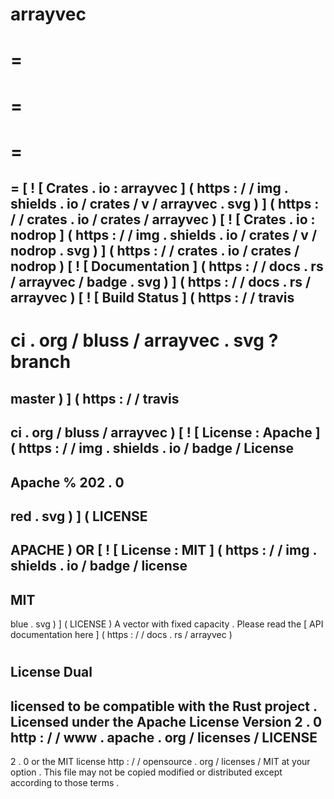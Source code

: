 arrayvec
=
=
=
=
=
=
=
=
[
!
[
Crates
.
io
:
arrayvec
]
(
https
:
/
/
img
.
shields
.
io
/
crates
/
v
/
arrayvec
.
svg
)
]
(
https
:
/
/
crates
.
io
/
crates
/
arrayvec
)
[
!
[
Crates
.
io
:
nodrop
]
(
https
:
/
/
img
.
shields
.
io
/
crates
/
v
/
nodrop
.
svg
)
]
(
https
:
/
/
crates
.
io
/
crates
/
nodrop
)
[
!
[
Documentation
]
(
https
:
/
/
docs
.
rs
/
arrayvec
/
badge
.
svg
)
]
(
https
:
/
/
docs
.
rs
/
arrayvec
)
[
!
[
Build
Status
]
(
https
:
/
/
travis
-
ci
.
org
/
bluss
/
arrayvec
.
svg
?
branch
=
master
)
]
(
https
:
/
/
travis
-
ci
.
org
/
bluss
/
arrayvec
)
[
!
[
License
:
Apache
]
(
https
:
/
/
img
.
shields
.
io
/
badge
/
License
-
Apache
%
202
.
0
-
red
.
svg
)
]
(
LICENSE
-
APACHE
)
OR
[
!
[
License
:
MIT
]
(
https
:
/
/
img
.
shields
.
io
/
badge
/
license
-
MIT
-
blue
.
svg
)
]
(
LICENSE
)
A
vector
with
fixed
capacity
.
Please
read
the
[
API
documentation
here
]
(
https
:
/
/
docs
.
rs
/
arrayvec
)
#
License
Dual
-
licensed
to
be
compatible
with
the
Rust
project
.
Licensed
under
the
Apache
License
Version
2
.
0
http
:
/
/
www
.
apache
.
org
/
licenses
/
LICENSE
-
2
.
0
or
the
MIT
license
http
:
/
/
opensource
.
org
/
licenses
/
MIT
at
your
option
.
This
file
may
not
be
copied
modified
or
distributed
except
according
to
those
terms
.
